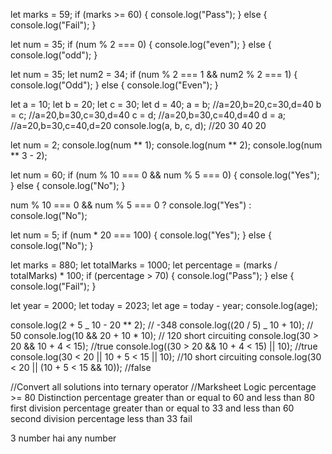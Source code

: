 let marks = 59;
if (marks >= 60) {
console.log("Pass");
} else {
console.log("Fail");
}

let num = 35;
if (num % 2 === 0) {
console.log("even");
} else {
console.log("odd");
}

let num = 35;
let num2 = 34;
if (num % 2 === 1 && num2 % 2 === 1) {
console.log("Odd");
} else {
console.log("Even");
}

let a = 10;
let b = 20;
let c = 30;
let d = 40;
a = b; //a=20,b=20,c=30,d=40
b = c; //a=20,b=30,c=30,d=40
c = d; //a=20,b=30,c=40,d=40
d = a; //a=20,b=30,c=40,d=20
console.log(a, b, c, d);
//20 30 40 20

let num = 2;
console.log(num ** 1);
console.log(num ** 2);
console.log(num \*\* 3 - 2);

let num = 60;
if (num % 10 === 0 && num % 5 === 0) {
console.log("Yes");
} else {
console.log("No");
}

num % 10 === 0 && num % 5 === 0 ? console.log("Yes") : console.log("No");

let num = 5;
if (num \* 20 === 100) {
console.log("Yes");
} else {
console.log("No");
}

let marks = 880;
let totalMarks = 1000;
let percentage = (marks / totalMarks) \* 100;
if (percentage > 70) {
console.log("Pass");
} else {
console.log("Fail");
}

let year = 2000;
let today = 2023;
let age = today - year;
console.log(age);

console.log(2 + 5 _ 10 - 20 \*\* 2); // -348
console.log((20 / 5) _ 10 + 10); // 50
console.log(10 && 20 + 10 \* 10); // 120 short circuiting
console.log(30 > 20 && 10 + 4 < 15); //true
console.log((30 > 20 && 10 + 4 < 15) || 10); //true
console.log(30 < 20 || 10 + 5 < 15 || 10); //10 short circuiting
console.log(30 < 20 || (10 + 5 < 15 && 10)); //false

//Convert all solutions into ternary operator
//Marksheet Logic
percentage >= 80 Distinction
percentage greater than or equal to 60 and less than 80 first division
percentage greater than or equal to 33 and less than 60 second division
percentage less than 33 fail

3 number hai any number
